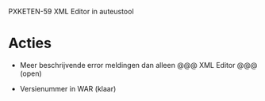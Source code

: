 PXKETEN-59 XML Editor in auteustool


# Acties

- Meer beschrijvende error meldingen dan alleen @@@ XML Editor @@@ (open)

- Versienummer in WAR (klaar)